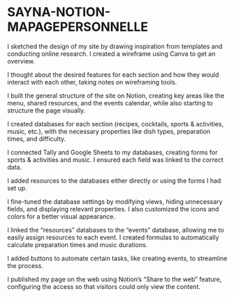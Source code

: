 # SAYNA-NOTION-MAPAGEPERSONNELLE
I sketched the design of my site by drawing inspiration from templates and conducting online research. I created a wireframe using Canva to get an overview.

I thought about the desired features for each section and how they would interact with each other, taking notes on wireframing tools.

I built the general structure of the site on Notion, creating key areas like the menu, shared resources, and the events calendar, while also starting to structure the page visually.

I created databases for each section (recipes, cocktails, sports & activities, music, etc.), with the necessary properties like dish types, preparation times, and difficulty.

I connected Tally and Google Sheets to my databases, creating forms for sports & activities and music. I ensured each field was linked to the correct data.

I added resources to the databases either directly or using the forms I had set up.

I fine-tuned the database settings by modifying views, hiding unnecessary fields, and displaying relevant properties. I also customized the icons and colors for a better visual appearance.

I linked the “resources” databases to the “events” database, allowing me to easily assign resources to each event. I created formulas to automatically calculate preparation times and music durations.

I added buttons to automate certain tasks, like creating events, to streamline the process.

I published my page on the web using Notion’s “Share to the web” feature, configuring the access so that visitors could only view the content.
